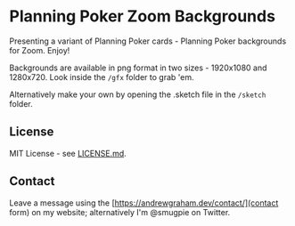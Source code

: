 # Planning Poker Zoom Backgrounds

Presenting a variant of Planning Poker cards - Planning Poker backgrounds for Zoom. Enjoy!

Backgrounds are available in png format in two sizes - 1920x1080 and 1280x720. Look inside the `/gfx` folder to grab 'em.

Alternatively make your own by opening the .sketch file in the `/sketch` folder.

## License

MIT License - see [LICENSE.md]().

## Contact

Leave a message using the [https://andrewgraham.dev/contact/](contact form) on my website; alternatively I'm @smugpie on Twitter.
